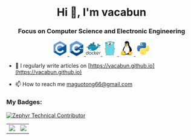 <h1 align="center">Hi 👋, I'm vacabun</h1>
<h3 align="center">Focus on Computer Science and Electronic Engineering </h3>

<p align="center"> <a href="https://www.cprogramming.com/" target="_blank" rel="noreferrer"> <img src="https://raw.githubusercontent.com/devicons/devicon/master/icons/c/c-original.svg" alt="c" width="40" height="40"/> </a> <a href="https://www.w3schools.com/cpp/" target="_blank" rel="noreferrer"> <img src="https://raw.githubusercontent.com/devicons/devicon/master/icons/cplusplus/cplusplus-original.svg" alt="cplusplus" width="40" height="40"/> </a> <a href="https://www.docker.com/" target="_blank" rel="noreferrer"> <img src="https://raw.githubusercontent.com/devicons/devicon/master/icons/docker/docker-original-wordmark.svg" alt="docker" width="40" height="40"/> </a> <a href="https://golang.org" target="_blank" rel="noreferrer"> <img src="https://raw.githubusercontent.com/devicons/devicon/master/icons/go/go-original.svg" alt="go" width="40" height="40"/> </a> <a href="https://www.linux.org/" target="_blank" rel="noreferrer"> <img src="https://raw.githubusercontent.com/devicons/devicon/master/icons/linux/linux-original.svg" alt="linux" width="40" height="40"/> </a> <a href="https://www.python.org" target="_blank" rel="noreferrer"> <img src="https://raw.githubusercontent.com/devicons/devicon/master/icons/python/python-original.svg" alt="python" width="40" height="40"/> </a> </p>

- 📝 I regularly write articles on [https://vacabun.github.io](https://vacabun.github.io)

- 📫 How to reach me maguotong66@gmail.com

### My Badges:
<!--START_SECTION:badges-->
[![Zephyr Technical Contributor](https://images.credly.com/size/110x110/images/a77b7f85-70b0-42ab-9519-67ee509fbc0c/image.png)](http://www.credly.com/badges/c27ec6bd-1a3c-4044-bdae-1ad472e8a354 "Zephyr Technical Contributor")
<!--END_SECTION:badges-->

<table align="center" >
<tr>
  <td>
    <img src="https://github-readme-stats.vercel.app/api?username=vacabun&show_icons=true&count_private=true&theme=dark" />
  </td>
  <td>
    <img src="https://github-readme-stats.vercel.app/api/top-langs/?username=vacabun&layout=compact&theme=dark" />
  </td>
</tr>
